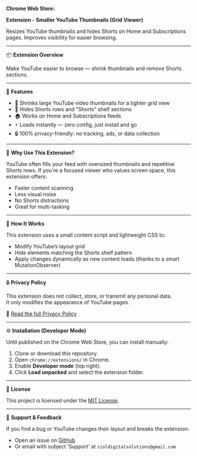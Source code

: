 **Chrome Web Store:**

**Extension - Smaller YouTube Thumbnails (Grid Viewer)**

Resizes YouTube thumbnails and hides Shorts on Home and Subscriptions pages. Improves visibility for easier browsing.

---

📦 **Extension Overview**

Make YouTube easier to browse — shrink thumbnails and remove Shorts sections.

---

🚀 **Features**

- 🔳 Shrinks large YouTube video thumbnails for a tighter grid view
- 🙈 Hides Shorts rows and "Shorts" shelf sections
- 🏠 Works on Home and Subscriptions feeds
- ⚡ Loads instantly — zero config, just install and go
- 🔒 100% privacy-friendly: no tracking, ads, or data collection

---

🎯 **Why Use This Extension?**

YouTube often fills your feed with oversized thumbnails and repetitive Shorts rows. If you're a focused viewer who values screen space, this extension offers:

- Faster content scanning
- Less visual noise
- No Shorts distractions
- Great for multi-tasking

---

🔧 **How It Works**

This extension uses a small content script and lightweight CSS to:
- Modify YouTube’s layout grid
- Hide elements matching the Shorts shelf pattern
- Apply changes dynamically as new content loads (thanks to a smart MutationObserver)

---

🔒 **Privacy Policy**

This extension does not collect, store, or transmit any personal data.  
It only modifies the appearance of YouTube pages.  

📄 [Read the full Privacy Policy](https://sioldigitalsolutions.github.io/smaller-youtube-thumbnails/privacy.html)  

---

⚙️ **Installation (Developer Mode)**

Until published on the Chrome Web Store, you can install manually:

1. Clone or download this repository.  
2. Open `chrome://extensions/` in Chrome.  
3. Enable **Developer mode** (top right).  
4. Click **Load unpacked** and select the extension folder.  

---

📜 **License**

This project is licensed under the [MIT License](https://sioldigitalsolutions.github.io/smaller-youtube-thumbnails/LICENSE.html).

---

📣 **Support & Feedback**

If you find a bug or YouTube changes their layout and breaks the extension:
- Open an issue on [GitHub](https://github.com/)
- Or email with subject 'Support' at `sioldigitalsolutions@gmail.com`





